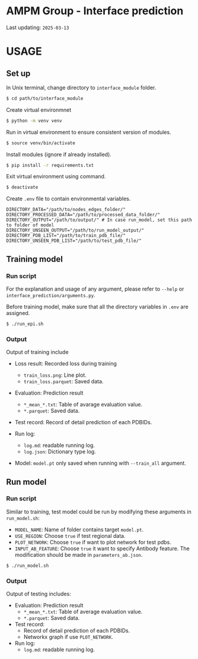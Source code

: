 **AMPM Group - Interface prediction**
==============
Last updating: `2025-03-13`

# USAGE

## Set up

In Unix terminal, change directory to `interface_module` folder.
```bash
$ cd path/to/interface_module
```

Create virtual environmnet
```bash
$ python -m venv venv
```

Run in virtual environment to ensure consistent version of modules.
```bash
$ source venv/bin/activate
```

Install modules (ignore if already installed).
```bash
$ pip install -r requirements.txt
```

Exit virtual environment using command.
```bash
$ deactivate
```

Create `.env` file to contain environmental variables.
```
DIRECTORY_DATA="/path/to/nodes_edges_folder/"
DIRECTORY_PROCESSED_DATA="/path/to/processed_data_folder/"
DIRECTORY_OUTPUT="/path/to/output/" # In case run_model, set this path to folder of model
DIRECTORY_UNSEEN_OUTPUT="/path/to/run_model_output/"
DIRECTORY_PDB_LIST="/path/to/train_pdb_file/"
DIRECTORY_UNSEEN_PDB_LIST="/path/to/test_pdb_file/"
```
## Training model
### Run script
For the explanation and usage of any argument, please refer to `--help` or `interface_prediction/arguments.py`.

Before training model, make sure that all the directory variables in `.env` are assigned.
```bash
$ ./run_epi.sh
```

### Output
Output of training include
- Loss result: Recorded loss during training
    - `train_loss.png`: Line plot.
    - `train_loss.parquet`: Saved data.

- Evaluation: Prediction result
    - `*_mean_*.txt`: Table of avarage evaluation value.
    - `*.parquet`: Saved data.
- Test record: Record of detail prediction of each PDBIDs.
- Run log:
    - `log.md`: readable running log.
    - `log.json`: Dictionary type log.
- Model: `model.pt` only saved when running with `--train_all` argument.

## Run model

### Run script
Similar to training, test model could be run by modifying these arguments in `run_model.sh`:
- `MODEL_NAME`: Name of folder contains target `model.pt`.
- `USE_REGION`: Choose `true` if test regional data.
- `PLOT_NETWORK`: Choose `true` if want to plot network for test pdbs.
- `INPUT_AB_FEATURE`: Choose `true` it want to specify Antibody feature. The modification should be made in `parameters_ab.json`.

```bash
$ ./run_model.sh
```

### Output
Output of testing includes:
- Evaluation: Prediction result
    - `*_mean_*.txt`: Table of average evaluation value.
    - `*.parquet`: Saved data.
- Test record: 
    - Record of detail prediction of each PDBIDs.
    - Networkx graph if use `PLOT_NETWORK`.
- Run log:
    - `log.md`: readable running log.


